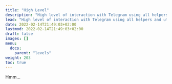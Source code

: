 ```yaml
---
title: "High Level"
description: "High level of interaction with Telegram using all helpers and utilities."
lead: "High level of interaction with Telegram using all helpers and utilities."
date: 2022-02-14T21:49:03+02:00
lastmod: 2022-02-14T21:49:03+02:00
draft: false
images: []
menu:
  docs:
    parent: "levels"
weight: 203
toc: true
---
```


Hmm...
